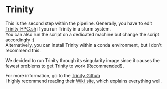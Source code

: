 # Trinity
This is the second step within the pipeline. Generally, you have to edit [Trinity_HPC.sh](https://github.com/mjbieren/Differential_Expression_Charaphyceae/blob/main/Scripts/02_Trinity/02_Trinity_HPC.sh) if you run Trinity in a slurm system. <br/>
You can also run the script on a dedicated machine but change the script accordingly :) <br/>
Alternatively, you can install Trinity within a conda environment, but I don't recommend this. <br/>

We decided to run Trinity through its singularity image since it causes the fewest problems to get Trinity to work (Recommended!).


For more information, go to the [Trinity Github](https://github.com/trinityrnaseq/trinityrnaseq) <br/>
I highly recommend reading their [Wiki site](https://github.com/trinityrnaseq/trinityrnaseq/wiki), which explains everything well.

